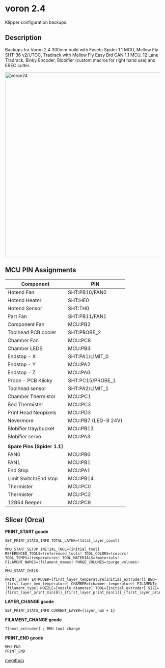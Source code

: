 # voron 2.4

Klipper configuration backups.

## Description

Backups for Voron 2.4 300mm build with Fysetc Spider 1.1 MCU, Mellow Fly SHT-36 v2/UTOC, Tradrack with Mellow Fly Easy Brd CAN 1.1 MCU. 
12 Lane Tradrack, Binky Encoder, Blobifier (custom macros for right hand use) and EREC cutter.

<img width="600" height="600" alt="voron24" src="https://github.com/user-attachments/assets/f9b218f5-d06e-45f1-a554-127916537c42" />


## MCU PIN Assignments

|**Component**|**PIN**
|-|-
|Hotend Fan|SHT:PB10/FAN0
|Hotend Heater|SHT:HE0
|Hotend Sensor|SHT:TH0
|Part Fan|SHT:PB11/FAN1
|Component Fan|MCU:PB2
|Toolhead PCB cooler|SHT:PROBE_2
|Chamber Fan|MCU:PC8
|Chamber LEDS|MCU:PB3
|Endstop - X|SHT:PA1/LIMIT_0
|Endstop - Y|MCU:PA2
|Endstop - Z|MCU:PA0
|Probe - PCB Klicky|SHT:PC15/PROBE_1
|Toolhead sensor|SHT:PA2/LIMIT_1
|Chamber Thermistor|MCU:PC1
|Bed Thermister|MCU:PC3
|Print Head Neopixels|MCU:PD3
|Nevermore|MCU:PB7 (LED-B 24V)
|Blobifier tray/bucket|MCU:PB13
|Blobifier servo|MCU:PA3
||
|**Spare Pins (Spider 1.1)**|
|FAN0|MCU:PB0
|FAN1|MCU:PB1
|End Stop|MCU:PA1
|Limit Switch/End stop|MCU:PB14
|Thermister|MCU:PC0
|Thermister|MCU:PC2
|12864 Beeper|MCU:PC9


## Slicer (Orca)

**PRINT_START gcode**
```
SET_PRINT_STATS_INFO TOTAL_LAYER=[total_layer_count]
;
MMU_START_SETUP INITIAL_TOOL={initial_tool} REFERENCED_TOOLS=!referenced_tools! TOOL_COLORS=!colors! TOOL_TEMPS=!temperatures! TOOL_MATERIALS=!materials! FILAMENT_NAMES=!filament_names! PURGE_VOLUMES=!purge_volumes!
;
MMU_START_CHECK
;
PRINT_START EXTRUDER=[first_layer_temperature[initial_extruder]] BED=[first_layer_bed_temperature] CHAMBER=[chamber_temperature] FILAMENT=[filament_type] NOZZLE=[nozzle_diameter] TOOL=[initial_extruder] SIZE={first_layer_print_min[0]}_{first_layer_print_min[1]}_{first_layer_print_max[0]}_{first_layer_print_max[1]}
```

**LAYER_CHANGE gcode**
```
SET_PRINT_STATS_INFO CURRENT_LAYER={layer_num + 1}
```

**FILAMENT_CHANGE gcode**
```
T[next_extruder] ; MMU tool change
```

**PRINT_END gcode**
```
MMU_END
PRINT_END
```

[mygithub](https://github.com/ningpj)
